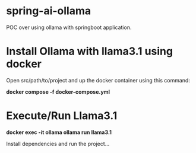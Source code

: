 # spring-ai-ollama
POC over using ollama with springboot application.

# Install Ollama with llama3.1 using docker
Open src/path/to/project and up the docker container using this command:

**docker compose -f docker-compose.yml**

# Execute/Run Llama3.1
**docker exec -it ollama ollama run llama3.1**

Install dependencies and run the project...